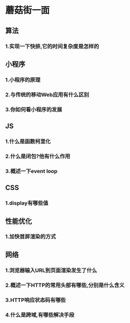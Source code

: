 # 蘑菇街一面

## 算法
### 1.实现一下快排,它的时间复杂度是怎样的

## 小程序
### 1.小程序的原理
### 2.与传统的移动Web应用有什么区别
### 3.你如何看小程序的发展

## JS
### 1.什么是函数柯里化
### 2.什么是闭包?他有什么作用
### 3.概述一下event loop

## CSS
### 1.display有哪些值

## 性能优化
### 1.加快首屏渲染的方式

## 网络
### 1.浏览器输入URL到页面渲染发生了什么
### 2.概述一下HTTP的常用头部有哪些,分别是什么含义
### 3.HTTP响应状态码有哪些
### 4.什么是跨域,有哪些解决手段

<tongji/>